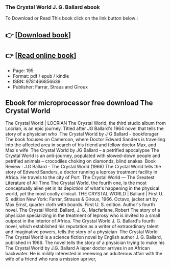 ### The Crystal World J. G. Ballard ebook

To Download or Read This book click on the link button below :

## 👉  [**[Download book](http://ebooksharez.info/download.php?group=book&from=github.com&id=718259&lnk=1061 "Download book")**]

## 👉  [**[Read online book](http://ebooksharez.info/download.php?group=book&from=github.com&id=718259&lnk=1061 "Read online book")**]


* Page: 195
* Format: pdf / epub / kindle
* ISBN: 9781466856639
* Publisher: Farrar, Straus and Giroux



## Ebook for microprocessor free download The Crystal World



 The Crystal World | LOCRIAN The Crystal World, the third studio album from Locrian, is an epic journey. Titled after JG Ballard&#039;s 1964 novel that tells the story of a physician who 
 The Crystal World by J G Ballard - bookforager The book focuses on Cameroon, where Doctor Edward Sanders is travelling into the affected area in search of his friend and fellow doctor Max, and Max&#039;s wife 
 The Crystal World by JG Ballard – a petrified apocalypse The Crystal World is an anti-journey, populated with slowed-down people and petrified animals – crocodiles choking on diamonds, blind snakes 
 Book Review : J.G Ballard - The Crystal World (1966) The Crystal World tells the story of Edward Sanders, a doctor running a leprosy treatment facility in Africa. He travels to the city of Port 
 The Crystal World — The Greatest Literature of All Time The Crystal World, the fourth one, is the most conceptually alien yet in its depiction of what&#039;s happening in the physical world, yet the most coolly clinical.
 THE CRYSTAL WORLD | Ballard | First U. S. edition New York: Farrar, Strauss &amp; Giroux, 1966. Octavo, jacket art by Max Ernst, quarter cloth with boards. First U. S. edition. Author&#039;s fourth novel.
 The Crystal World: Ballard, J. G., Macfarlane, Robert The story of a physician specializing in the treatment of leprosy who is invited to a small outpost in the interior of Africa.
 The Crystal World J. G. Ballard&#039;s fourth novel, which established his reputation as a writer of extraordinary talent and imaginative powers, tells the story of a physician 
 The Crystal World The Crystal World is a science fiction novel by English author J. G. Ballard, published in 1966. The novel tells the story of a physician trying to make his 
 The Crystal World by J.G. Ballard A leper doctor arrives in an African backwater. He is mildly interested in renewing an adulterous affair with the wife of a friend who runs a mission upriver, 





